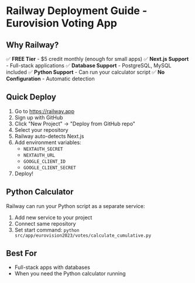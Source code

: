 # Railway Deployment Guide - Eurovision Voting App

## Why Railway?
✅ **FREE Tier** - $5 credit monthly (enough for small apps)
✅ **Next.js Support** - Full-stack applications
✅ **Database Support** - PostgreSQL, MySQL included
✅ **Python Support** - Can run your calculator script
✅ **No Configuration** - Automatic detection

## Quick Deploy
1. Go to https://railway.app
2. Sign up with GitHub
3. Click "New Project" → "Deploy from GitHub repo"
4. Select your repository
5. Railway auto-detects Next.js
6. Add environment variables:
   - `NEXTAUTH_SECRET`
   - `NEXTAUTH_URL`
   - `GOOGLE_CLIENT_ID`
   - `GOOGLE_CLIENT_SECRET`
7. Deploy!

## Python Calculator
Railway can run your Python script as a separate service:
1. Add new service to your project
2. Connect same repository
3. Set start command: `python src/app/eurovision2023/votes/calculate_cumulative.py`

## Best For
- Full-stack apps with databases
- When you need the Python calculator running
